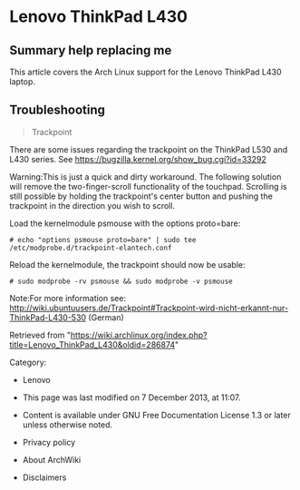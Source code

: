 Lenovo ThinkPad L430
====================

  Summary help replacing me
  ---------------------------------------------------------------------------------
  This article covers the Arch Linux support for the Lenovo ThinkPad L430 laptop.

Troubleshooting
---------------

> Trackpoint

There are some issues regarding the trackpoint on the ThinkPad L530 and
L430 series. See https://bugzilla.kernel.org/show_bug.cgi?id=33292

Warning:This is just a quick and dirty workaround. The following
solution will remove the two-finger-scroll functionality of the
touchpad. Scrolling is still possible by holding the trackpoint's center
button and pushing the trackpoint in the direction you wish to scroll.

Load the kernelmodule psmouse with the options proto=bare:

    # echo "options psmouse proto=bare" | sudo tee /etc/modprobe.d/trackpoint-elantech.conf 

Reload the kernelmodule, the trackpoint should now be usable:

    # sudo modprobe -rv psmouse && sudo modprobe -v psmouse 

Note:For more information see:
http://wiki.ubuntuusers.de/Trackpoint#Trackpoint-wird-nicht-erkannt-nur-ThinkPad-L430-530
(German)

Retrieved from
"https://wiki.archlinux.org/index.php?title=Lenovo_ThinkPad_L430&oldid=286874"

Category:

-   Lenovo

-   This page was last modified on 7 December 2013, at 11:07.
-   Content is available under GNU Free Documentation License 1.3 or
    later unless otherwise noted.
-   Privacy policy
-   About ArchWiki
-   Disclaimers
